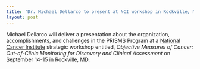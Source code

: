 ```yaml
---
title: 'Dr. Michael Dellarco to present at NCI workshop in Rockville, MD this September'
layout: post
---
```


Michael Dellarco will deliver a presentation about the organization, accomplishments, and challenges in the PRISMS Program at a [National Cancer Institute](https://www.cancer.gov/) strategic workshop entitled, *Objective Measures of Cancer: Out-of-Clinic Monitoring for Discovery and Clinical Assessment* on September 14-15 in Rockville, MD.